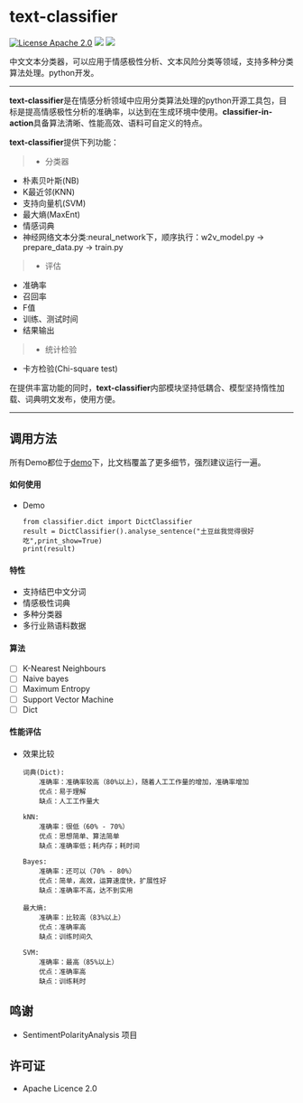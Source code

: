 # text-classifier
[![License Apache 2.0](https://img.shields.io/badge/license-Apache%202.0-blue.svg)](https://github.com/deepmipt/DeepPavlov/blob/master/LICENSE) ![](https://img.shields.io/badge/Language-Python-blue.svg) ![](https://img.shields.io/badge/Python-3.X-red.svg)

中文文本分类器，可以应用于情感极性分析、文本风险分类等领域，支持多种分类算法处理。python开发。

---


**text-classifier**是在情感分析领域中应用分类算法处理的python开源工具包，目标是提高情感极性分析的准确率，以达到在生成环境中使用。**classifier-in-action**具备算法清晰、性能高效、语料可自定义的特点。

**text-classifier**提供下列功能：
> * 分类器
  * 朴素贝叶斯(NB)
  * K最近邻(KNN)
  * 支持向量机(SVM)
  * 最大熵(MaxEnt)
  * 情感词典
  * 神经网络文本分类:neural_network下，顺序执行：w2v_model.py -> prepare_data.py -> train.py
> * 评估
  * 准确率
  * 召回率
  * F值
  * 训练、测试时间
  * 结果输出
> * 统计检验
  * 卡方检验(Chi-square test)



在提供丰富功能的同时，**text-classifier**内部模块坚持低耦合、模型坚持惰性加载、词典明文发布，使用方便。

------

## 调用方法


所有Demo都位于[demo](https://github.com/shibing624/text-classifier/demo)下，比文档覆盖了更多细节，强烈建议运行一遍。

#### 如何使用

  - Demo


	```
	from classifier.dict import DictClassifier
    result = DictClassifier().analyse_sentence("土豆丝我觉得很好吃",print_show=True)
    print(result)
	```


#### 特性
   - 支持结巴中文分词
   - 情感极性词典
   - 多种分类器
   - 多行业熟语料数据

#### 算法
  - [ ] K-Nearest Neighbours
  - [ ] Naive bayes
  - [ ] Maximum Entropy
  - [ ] Support Vector Machine
  - [ ] Dict

#### 性能评估
  - 效果比较
	
	```
	词典(Dict):
        准确率：准确率较高（80%以上），随着人工工作量的增加，准确率增加
        优点：易于理解
        缺点：人工工作量大
    
    kNN:
        准确率：很低（60% - 70%）
        优点：思想简单、算法简单
        缺点：准确率低；耗内存；耗时间
    
    Bayes:
        准确率：还可以（70% - 80%）
        优点：简单，高效，运算速度快，扩展性好
        缺点：准确率不高，达不到实用
    
    最大熵:
        准确率：比较高（83%以上）
        优点：准确率高
        缺点：训练时间久
    
    SVM:
        准确率：最高（85%以上）
        优点：准确率高
        缺点：训练耗时
	```

## 鸣谢
  - SentimentPolarityAnalysis 项目 

## 许可证
  - Apache Licence 2.0